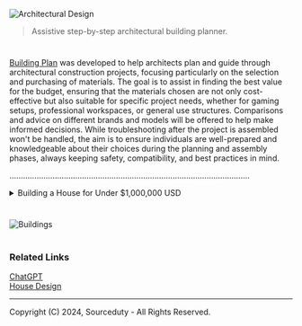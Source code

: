 ![Architectural Design](https://github.com/sourceduty/Building_Plan/assets/123030236/d1326523-0b91-4fd8-91de-1f9fa57d7824)

> Assistive step-by-step architectural building planner.

#

[Building Plan](https://chat.openai.com/g/g-csXtuEdzH-building-plan) was developed to help architects plan and guide through architectural construction projects, focusing particularly on the selection and purchasing of materials. The goal is to assist in finding the best value for the budget, ensuring that the materials chosen are not only cost-effective but also suitable for specific project needs, whether for gaming setups, professional workspaces, or general use structures. Comparisons and advice on different brands and models will be offered to help make informed decisions. While troubleshooting after the project is assembled won't be handled, the aim is to ensure individuals are well-prepared and knowledgeable about their choices during the planning and assembly phases, always keeping safety, compatibility, and best practices in mind.

..........................................................................................................

<details><summary>Building a House for Under $1,000,000 USD</summary>
<br>

Building a house for under $1,000,000 USD is definitely achievable, and with a smart approach to planning and material selection, you can create a beautiful and functional home within that budget. Here's a rough outline to get you started, focusing on key aspects such as design, materials, and budgeting:

1. Initial Planning and Design:
   
   - Size and Layout: Aim for a 2,500 to 3,500 square feet house with 3-4 bedrooms, 2-3 bathrooms, a kitchen, living area, and a small office or flex space.
   - Design: Engage an architect for a space-efficient design with simple lines and an open floor plan to minimize costs.

3. Foundation and Structure:
   
   - Materials: Use a concrete foundation and wood framing for cost-effectiveness.
   - Cost-Saving Tips: Opt for a straightforward foundation and a simple structural design to keep costs down.

4. Exterior Finishing:
   - Walls: Consider vinyl siding or fiber cement siding. Use brick or stone veneer sparingly as accents.
   - Roofing: Asphalt shingles for affordability, or metal roofing for durability and energy efficiency.

5. Interior Finishing:
   
   - Flooring: Laminate or vinyl plank flooring as affordable alternatives to wood or tile.
   - Cabinetry and Countertops: Stock cabinet options and quartz or solid surface countertops for a balance of cost and quality.
   - Lighting and Fixtures: Energy-efficient LED lighting and well-priced fixtures that don't compromise style.

6. Systems:
   
   - HVAC: Choose a high-efficiency system for a balance of upfront cost and long-term savings.
   - Plumbing and Electrical: Maintain straightforward systems and opt for energy-efficient appliances.

7. Landscaping and Extras:
   
   - Opt for simple landscaping with native plants and a functional, low-cost outdoor space.

8. Budgeting and Costs:
   
   - Land Cost: Budget for land accordingly, which may consume $200,000 - $300,000 of your total budget in some areas.
   - Construction Costs: Construction typically ranges from $150 to $400 per square foot, varying by location, materials, and design complexity.
   - Contingency: Include a 10% contingency budget for unexpected expenses.

Final Thoughts:

This outline is a starting point, and specific choices will depend on your location, the cost of labor and materials in your area, and your personal preferences. Working closely with your architect and contractor, you can refine these ideas to fit within your $1,000,000 budget while creating your dream home.

<br>
</details>

#

![Buildings](https://github.com/user-attachments/assets/f43e2841-1bf7-4c26-97cf-ef208f461e06)

#
### Related Links

[ChatGPT](https://github.com/sourceduty/ChatGPT)
<br>
[House Design](https://github.com/sourceduty/House_Design)

***
Copyright (C) 2024, Sourceduty - All Rights Reserved.
